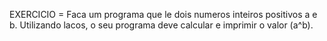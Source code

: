 EXERCICIO = Faca um programa que le dois numeros inteiros positivos a e b.
Utilizando lacos, o seu programa deve calcular e imprimir o valor (a^b).